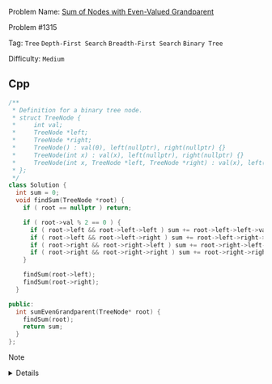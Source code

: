Problem Name: [Sum of Nodes with Even-Valued Grandparent](https://leetcode.com/problems/sum-of-nodes-with-even-valued-grandparent/description/)

Problem #1315

Tag: `Tree` `Depth-First Search` `Breadth-First Search` `Binary Tree`

Difficulty: `Medium`

## Cpp

```cpp
/**
 * Definition for a binary tree node.
 * struct TreeNode {
 *     int val;
 *     TreeNode *left;
 *     TreeNode *right;
 *     TreeNode() : val(0), left(nullptr), right(nullptr) {}
 *     TreeNode(int x) : val(x), left(nullptr), right(nullptr) {}
 *     TreeNode(int x, TreeNode *left, TreeNode *right) : val(x), left(left), right(right) {}
 * };
 */
class Solution {
  int sum = 0;
  void findSum(TreeNode *root) {
    if ( root == nullptr ) return;

    if ( root->val % 2 == 0 ) {
      if ( root->left && root->left->left ) sum += root->left->left->val;
      if ( root->left && root->left->right ) sum += root->left->right->val;
      if ( root->right && root->right->left ) sum += root->right->left->val;
      if ( root->right && root->right->right ) sum += root->right->right->val;
    }

    findSum(root->left);
    findSum(root->right);
  }

public:
  int sumEvenGrandparent(TreeNode* root) {
    findSum(root);
    return sum;
  }
};
```

> [!NOTE]
>
> <details>
>   <li>Use depth-first search</li>
>   <li>While finding out the node value is even, add all the 2nd order depth left & right child from the root node</li>
> </details>
